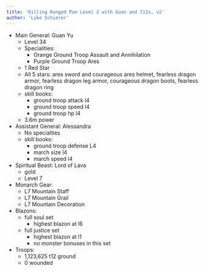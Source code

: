 ```yaml
---
title: 'Killing Ranged Pan Level 2 with Guan and t12s, v2'
author: 'Luke Schierer'
---
```


* Main General: Guan Yu
  * Level 34
  * Specialities:
    * Orange Ground Troop Assault and Annihilation
    * Purple Ground Troop Ares
  * 1 Red Star
  * All 5 stars: ares sword and courageous ares helmet, fearless dragon armor, fearless dragon leg armor, courageous dragon boots, fearless dragon ring
  * skill books:
    * ground troop attack l4
    * ground troop speed l4
    * ground troop hp l4
  * 3.6m power
* Assistant General: Alessandra
  * No specialties
  * skill books:
    * ground troop defense L4
    * march size l4
    * march speed l4
* Spiritual Beast: Lord of Lava
  * gold
  * Level 7
* Monarch Gear:
  * L7 Mountain Staff
  * L7 Mountain Grail
  * L7 Mountain Decoration
* Blazons:
  * full soul set
    * highest blazon at l6
  * full justice set
    * highest blazon at l1
    * no monster bonuses in this set
* Troops:
  * 1,123,625 t12 ground
  * 0 wounded

